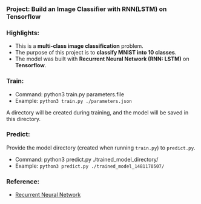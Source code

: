 ### Project: Build an Image Classifier with RNN(LSTM) on Tensorflow

### Highlights:

 - This is a **multi-class image classification** problem.
 - The purpose of this project is to **classify MNIST into 10 classes**. 
 - The model was built with **Recurrent Neural Network (RNN: LSTM)** on **Tensorflow**.

### Train:

 - Command: python3 train.py parameters.file
 - Example: ```python3 train.py ./parameters.json```
 
 A directory will be created during training, and the model will be saved in this directory. 

### Predict:

 Provide the model directory (created when running ```train.py```) to ```predict.py```.
 - Command: python3 predict.py ./trained_model_directory/
 - Example: ```python3 predict.py ./trained_model_1481170507/```

### Reference:
 - [Recurrent Neural Network](https://github.com/aymericdamien/TensorFlow-Examples/blob/master/examples/3_NeuralNetworks/recurrent_network.py)
